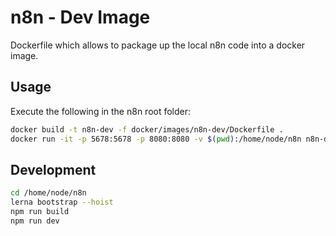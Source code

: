 # n8n - Dev Image

Dockerfile which allows to package up the local n8n code into
a docker image.


## Usage

Execute the following in the n8n root folder:
```bash
docker build -t n8n-dev -f docker/images/n8n-dev/Dockerfile .
docker run -it -p 5678:5678 -p 8080:8080 -v $(pwd):/home/node/n8n n8n-dev
```

## Development

```bash
cd /home/node/n8n
lerna bootstrap --hoist
npm run build
npm run dev
```
